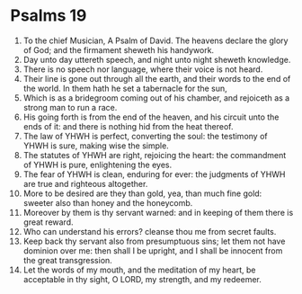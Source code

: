﻿# Psalms 19
1. To the chief Musician, A Psalm of David. The heavens declare the glory of God; and the firmament sheweth his handywork. 
2. Day unto day uttereth speech, and night unto night sheweth knowledge. 
3. There is no speech nor language, where their voice is not heard. 
4. Their line is gone out through all the earth, and their words to the end of the world. In them hath he set a tabernacle for the sun, 
5. Which is as a bridegroom coming out of his chamber, and rejoiceth as a strong man to run a race. 
6. His going forth is from the end of the heaven, and his circuit unto the ends of it: and there is nothing hid from the heat thereof. 
7. The law of YHWH is perfect, converting the soul: the testimony of YHWH is sure, making wise the simple. 
8. The statutes of YHWH are right, rejoicing the heart: the commandment of YHWH is pure, enlightening the eyes. 
9. The fear of YHWH is clean, enduring for ever: the judgments of YHWH are true and righteous altogether. 
10. More to be desired are they than gold, yea, than much fine gold: sweeter also than honey and the honeycomb. 
11. Moreover by them is thy servant warned: and in keeping of them there is great reward. 
12. Who can understand his errors? cleanse thou me from secret faults. 
13. Keep back thy servant also from presumptuous sins; let them not have dominion over me: then shall I be upright, and I shall be innocent from the great transgression. 
14. Let the words of my mouth, and the meditation of my heart, be acceptable in thy sight, O LORD, my strength, and my redeemer. 
